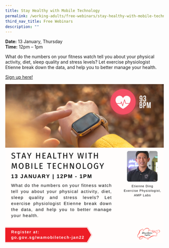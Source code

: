 ```yaml
---
title: Stay Healthy with Mobile Technology
permalink: /working-adults/free-webinars/stay-healthy-with-mobile-technology
third_nav_title: Free Webinars
description: ""
---
```

**Date:** 13 January, Thursday
<br>**Time:** 12pm – 1pm

What do the numbers on your fitness watch tell you about your physical activity, diet, sleep quality and stress levels? Let exercise physiologist Etienne break down the data, and help you to better manage your health.

[Sign up here!](https://zoom.us/webinar/register/2116393827847/WN_mHqMUyD5SAqMYRWl_kbCdA)

![Alt text for image on Isomer site](/images/13-Jan-WA.png)